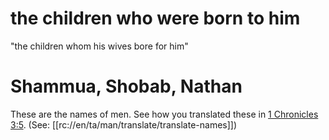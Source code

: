 # the children who were born to him

"the children whom his wives bore for him"

# Shammua, Shobab, Nathan

These are the names of men. See how you translated these in [1 Chronicles 3:5](../03/05.md). (See: [[rc://en/ta/man/translate/translate-names]])

